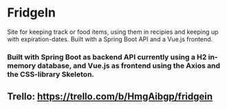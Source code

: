 # FridgeIn
Site for keeping track or food items, using them in recipies and keeping up with expiration-dates. Built with a Spring Boot API and a Vue.js frontend. 
### Built with Spring Boot as backend API currently using a H2 in-memory database, and Vue.js as frontend using the Axios and the CSS-library Skeleton.

## Trello: https://trello.com/b/HmgAibgp/fridgein
